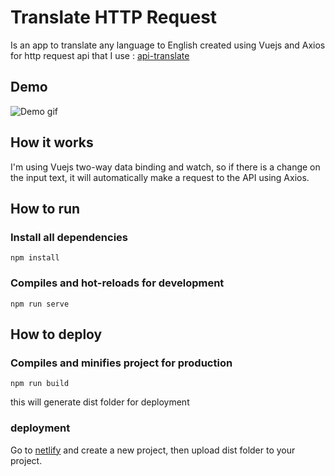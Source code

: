 # Translate HTTP Request
Is an app to translate any language to English created using Vuejs and Axios for http request
api that I use : [api-translate](https://github.com/azharimm/api-translate)

## Demo
![Demo gif](public/demo.gif)

## How it works
I'm using Vuejs two-way data binding and watch, so if there is a change on the input text, it will automatically make a request to the API using Axios.

## How to run

### Install all dependencies
```
npm install
```

### Compiles and hot-reloads for development
```
npm run serve
```

## How to deploy

### Compiles and minifies project for production
```
npm run build
```
this will generate dist folder for deployment

### deployment
Go to [netlify](https://app.netlify.com/) and create a new project, then upload dist folder to your project.